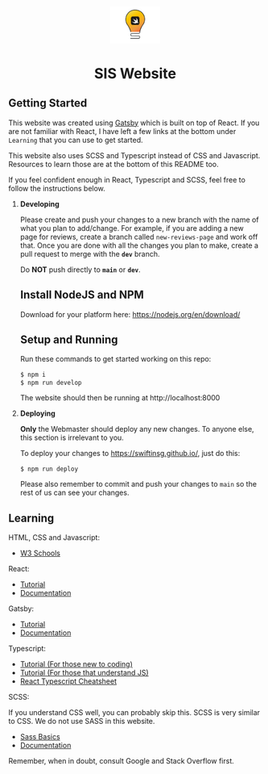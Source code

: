 <p align="center">
  <a href="https://swiftinsg.org">
    <img alt="Swift" src="./src/images/logo.png" width="100" />
  </a>
</p>
<h1 align="center">
  SIS Website
</h1>

## Getting Started

This website was created using [Gatsby](https://www.gatsbyjs.com/) which is built on top of React. If you are not familiar with React, I have left a few links at the bottom under `Learning` that you can use to get started.

This website also uses SCSS and Typescript instead of CSS and Javascript. Resources to learn those are at the bottom of this README too.

If you feel confident enough in React, Typescript and SCSS, feel free to follow the instructions below.

1. **Developing**

    Please create and push your changes to a new branch with the name of what you plan to add/change. For example, if you are adding a new page for reviews, create a branch called `new-reviews-page` and work off that. Once you are done with all the changes you plan to make, create a pull request to merge with the **`dev`** branch.

    Do **NOT** push directly to **`main`** or **`dev`**.

    ## Install NodeJS and NPM
    
    Download for your platform here: https://nodejs.org/en/download/

    ## Setup and Running

    Run these commands to get started working on this repo:

    ```shell
    $ npm i
    $ npm run develop
    ```

    The website should then be running at http://localhost:8000

2. **Deploying**

    **Only** the Webmaster should deploy any new changes. To anyone else, this section is irrelevant to you.

    To deploy your changes to https://swiftinsg.github.io/, just do this:

    ```shell
    $ npm run deploy
    ```

    Please also remember to commit and push your changes to `main` so the rest of us can see your changes.


## Learning

HTML, CSS and Javascript:
- [W3 Schools](https://w3schools.com)

React:
- [Tutorial](https://reactjs.org/tutorial/tutorial.html)
- [Documentation](https://reactjs.org/docs/getting-started.html)

Gatsby:
- [Tutorial](https://www.gatsbyjs.com/docs/tutorial/)
- [Documentation](https://www.gatsbyjs.com/docs/)

Typescript:
- [Tutorial (For those new to coding)](https://www.typescriptlang.org/docs/handbook/typescript-from-scratch.html)
- [Tutorial (For those that understand JS)](https://www.typescriptlang.org/docs/handbook/typescript-in-5-minutes.html)
- [React Typescript Cheatsheet](https://react-typescript-cheatsheet.netlify.app/docs/basic/getting-started/basic_type_example)

SCSS:

If you understand CSS well, you can probably skip this. SCSS is very similar to CSS. We do not use SASS in this website.
- [Sass Basics](https://sass-lang.com/guide)
- [Documentation](https://sass-lang.com/documentation)

Remember, when in doubt, consult Google and Stack Overflow first.